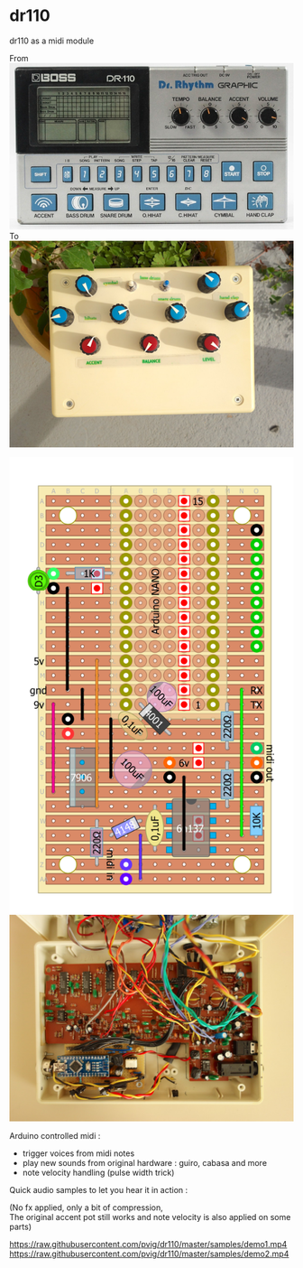 # dr110
dr110 as a midi module  

From  
<img src='https://github.com/pvig/dr110/blob/master/photos/boss-dr110.jpg'>  
To  
<img src='https://github.com/pvig/dr110/blob/master/photos/DSC01413.JPG'>  

<img src='https://github.com/pvig/dr110/blob/master/Layout/midiheart.png'>  

<img src='https://github.com/pvig/dr110/blob/master/photos/DSC01408.JPG'>  

Arduino controlled midi :  

- trigger voices from midi notes
- play new sounds from original hardware : guiro, cabasa  and more  
- note velocity handling (pulse width trick)


Quick audio samples to let you hear it in action :  

(No fx applied, only a bit of compression,  
The original accent pot still works and note velocity is also applied on some parts)  

https://raw.githubusercontent.com/pvig/dr110/master/samples/demo1.mp4  
https://raw.githubusercontent.com/pvig/dr110/master/samples/demo2.mp4  
